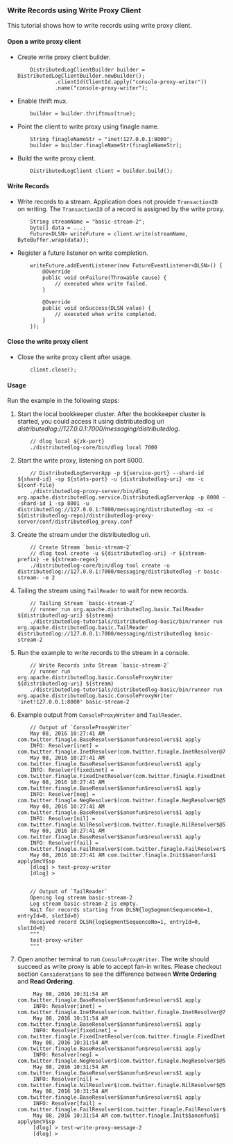 ### Write Records using Write Proxy Client

This tutorial shows how to write records using write proxy client.

#### Open a write proxy client

-   Create write proxy client builder.
    ```
        DistributedLogClientBuilder builder = DistributedLogClientBuilder.newBuilder();
                .clientId(ClientId.apply("console-proxy-writer"))
                .name("console-proxy-writer");
    ```

-   Enable thrift mux.
    ```
        builder = builder.thriftmux(true);
    ```

-   Point the client to write proxy using finagle name.
    ```
        String finagleNameStr = "inet!127.0.0.1:8000";
        builder = builder.finagleNameStr(finagleNameStr);
    ```

-   Build the write proxy client.
    ```
        DistributedLogClient client = builder.build();
    ```

#### Write Records

-   Write records to a stream. Application does not provide `TransactionID` on writing.
    The `TransactionID` of a record is assigned by the write proxy.
    ```
        String streamName = "basic-stream-2";
        byte[] data = ...;
        Future<DLSN> writeFuture = client.write(streamName, ByteBuffer.wrap(data));
    ```

-   Register a future listener on write completion.
    ```
        writeFuture.addEventListener(new FutureEventListener<DLSN>() {
            @Override
            public void onFailure(Throwable cause) {
                // executed when write failed.
            }

            @Override
            public void onSuccess(DLSN value) {
                // executed when write completed.
            }
        });
    ```

#### Close the write proxy client

-   Close the write proxy client after usage.
    ```
        client.close();
    ```

#### Usage

Run the example in the following steps:

1.  Start the local bookkeeper cluster. After the bookkeeper cluster is started, you could access
    it using distributedlog uri *distributedlog://127.0.0.1:7000/messaging/distributedlog*.

    ```
        // dlog local ${zk-port}
        ./distributedlog-core/bin/dlog local 7000
    ```

2.  Start the write proxy, listening on port 8000.
    ```
        // DistributedLogServerApp -p ${service-port} --shard-id ${shard-id} -sp ${stats-port} -u {distributedlog-uri} -mx -c ${conf-file}
        ./distributedlog-proxy-server/bin/dlog org.apache.distributedlog.service.DistributedLogServerApp -p 8000 --shard-id 1 -sp 8001 -u distributedlog://127.0.0.1:7000/messaging/distributedlog -mx -c ${distributedlog-repo}/distributedlog-proxy-server/conf/distributedlog_proxy.conf
    ```

3.  Create the stream under the distributedlog uri.

    ```
        // Create Stream `basic-stream-2`
        // dlog tool create -u ${distributedlog-uri} -r ${stream-prefix} -e ${stream-regex}
        ./distributedlog-core/bin/dlog tool create -u distributedlog://127.0.0.1:7000/messaging/distributedlog -r basic-stream- -e 2
    ```

4.  Tailing the stream using `TailReader` to wait for new records.
    ```
        // Tailing Stream `basic-stream-2`
        // runner run org.apache.distributedlog.basic.TailReader ${distributedlog-uri} ${stream}
        ./distributedlog-tutorials/distributedlog-basic/bin/runner run org.apache.distributedlog.basic.TailReader distributedlog://127.0.0.1:7000/messaging/distributedlog basic-stream-2
    ```

6.  Run the example to write records to the stream in a console.
    ```
        // Write Records into Stream `basic-stream-2`
        // runner run org.apache.distributedlog.basic.ConsoleProxyWriter ${distributedlog-uri} ${stream}
        ./distributedlog-tutorials/distributedlog-basic/bin/runner run org.apache.distributedlog.basic.ConsoleProxyWriter 'inet!127.0.0.1:8000' basic-stream-2
    ```

7.  Example output from `ConsoleProxyWriter` and `TailReader`.
    ```
        // Output of `ConsoleProxyWriter`
        May 08, 2016 10:27:41 AM com.twitter.finagle.BaseResolver$$anonfun$resolvers$1 apply
        INFO: Resolver[inet] = com.twitter.finagle.InetResolver(com.twitter.finagle.InetResolver@756d7bba)
        May 08, 2016 10:27:41 AM com.twitter.finagle.BaseResolver$$anonfun$resolvers$1 apply
        INFO: Resolver[fixedinet] = com.twitter.finagle.FixedInetResolver(com.twitter.finagle.FixedInetResolver@1d2e91f5)
        May 08, 2016 10:27:41 AM com.twitter.finagle.BaseResolver$$anonfun$resolvers$1 apply
        INFO: Resolver[neg] = com.twitter.finagle.NegResolver$(com.twitter.finagle.NegResolver$@5c707aca)
        May 08, 2016 10:27:41 AM com.twitter.finagle.BaseResolver$$anonfun$resolvers$1 apply
        INFO: Resolver[nil] = com.twitter.finagle.NilResolver$(com.twitter.finagle.NilResolver$@5c8d932f)
        May 08, 2016 10:27:41 AM com.twitter.finagle.BaseResolver$$anonfun$resolvers$1 apply
        INFO: Resolver[fail] = com.twitter.finagle.FailResolver$(com.twitter.finagle.FailResolver$@52ba2221)
        May 08, 2016 10:27:41 AM com.twitter.finagle.Init$$anonfun$1 apply$mcV$sp
        [dlog] > test-proxy-writer
        [dlog] >


        // Output of `TailReader`
        Opening log stream basic-stream-2
        Log stream basic-stream-2 is empty.
        Wait for records starting from DLSN{logSegmentSequenceNo=1, entryId=0, slotId=0}
        Received record DLSN{logSegmentSequenceNo=1, entryId=0, slotId=0}
        """
        test-proxy-writer
        """
    ```

6.  Open another terminal to run `ConsoleProxyWriter`. The write should succeed as write proxy is able to accept
    fan-in writes. Please checkout section `Considerations` to see the difference between **Write Ordering** and
    **Read Ordering**.
    ```
         May 08, 2016 10:31:54 AM com.twitter.finagle.BaseResolver$$anonfun$resolvers$1 apply
         INFO: Resolver[inet] = com.twitter.finagle.InetResolver(com.twitter.finagle.InetResolver@756d7bba)
         May 08, 2016 10:31:54 AM com.twitter.finagle.BaseResolver$$anonfun$resolvers$1 apply
         INFO: Resolver[fixedinet] = com.twitter.finagle.FixedInetResolver(com.twitter.finagle.FixedInetResolver@1d2e91f5)
         May 08, 2016 10:31:54 AM com.twitter.finagle.BaseResolver$$anonfun$resolvers$1 apply
         INFO: Resolver[neg] = com.twitter.finagle.NegResolver$(com.twitter.finagle.NegResolver$@5c707aca)
         May 08, 2016 10:31:54 AM com.twitter.finagle.BaseResolver$$anonfun$resolvers$1 apply
         INFO: Resolver[nil] = com.twitter.finagle.NilResolver$(com.twitter.finagle.NilResolver$@5c8d932f)
         May 08, 2016 10:31:54 AM com.twitter.finagle.BaseResolver$$anonfun$resolvers$1 apply
         INFO: Resolver[fail] = com.twitter.finagle.FailResolver$(com.twitter.finagle.FailResolver$@52ba2221)
         May 08, 2016 10:31:54 AM com.twitter.finagle.Init$$anonfun$1 apply$mcV$sp
         [dlog] > test-write-proxy-message-2
         [dlog] >
    ```
